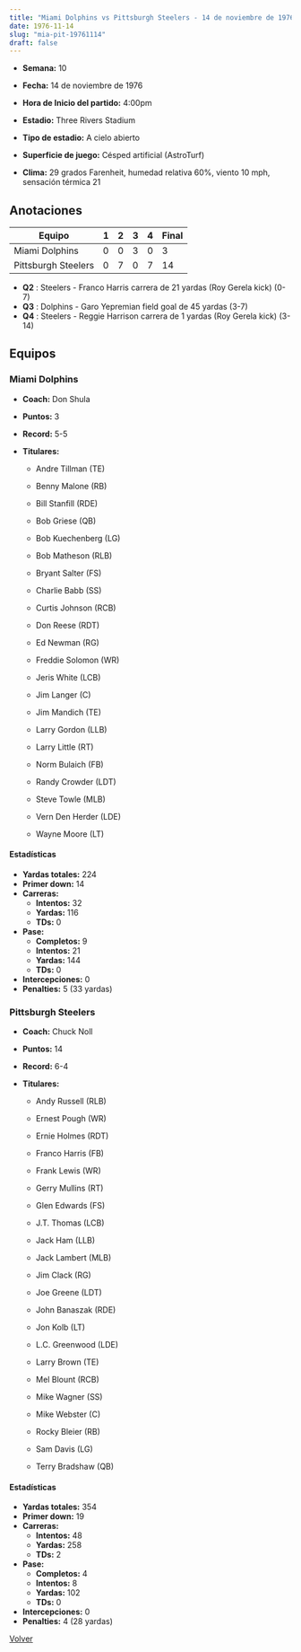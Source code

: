 ```yaml
---
title: "Miami Dolphins vs Pittsburgh Steelers - 14 de noviembre de 1976"
date: 1976-11-14
slug: "mia-pit-19761114"
draft: false
---
```


* **Semana:** 10
* **Fecha:** 14 de noviembre de 1976

* **Hora de Inicio del partido:** 4:00pm
* **Estadio:** Three Rivers Stadium
* **Tipo de estadio:** A cielo abierto
* **Superficie de juego:** Césped artificial (AstroTurf)
* **Clima:** 29 grados Farenheit, humedad relativa 60%, viento 10 mph, sensación térmica 21





## Anotaciones
| Equipo | 1 | 2 | 3 | 4 | Final |
|--------|---|---|---|---|-------|
| Miami Dolphins  | 0 | 0 | 3 | 0  | 3 |
| Pittsburgh Steelers  | 0 | 7 | 0 | 7  | 14 |
* **Q2** : Steelers - Franco Harris carrera de 21 yardas (Roy Gerela kick) (0-7)
* **Q3** : Dolphins - Garo Yepremian field goal de 45 yardas (3-7)
* **Q4** : Steelers - Reggie Harrison carrera de 1 yardas (Roy Gerela kick) (3-14)


## Equipos


### Miami Dolphins
* **Coach:** Don Shula
* **Puntos:** 3
* **Record:** 5-5
* **Titulares:** 

  * Andre Tillman (TE) 

  * Benny Malone (RB) 

  * Bill Stanfill (RDE) 

  * Bob Griese (QB) 

  * Bob Kuechenberg (LG) 

  * Bob Matheson (RLB) 

  * Bryant Salter (FS) 

  * Charlie Babb (SS) 

  * Curtis Johnson (RCB) 

  * Don Reese (RDT) 

  * Ed Newman (RG) 

  * Freddie Solomon (WR) 

  * Jeris White (LCB) 

  * Jim Langer (C) 

  * Jim Mandich (TE) 

  * Larry Gordon (LLB) 

  * Larry Little (RT) 

  * Norm Bulaich (FB) 

  * Randy Crowder (LDT) 

  * Steve Towle (MLB) 

  * Vern Den Herder (LDE) 

  * Wayne Moore (LT) 

#### Estadísticas
* **Yardas totales:** 224
* **Primer down:** 14
* **Carreras:**
  * **Intentos:** 32
  * **Yardas:** 116
  * **TDs:** 0
* **Pase:**
  * **Completos:** 9
  * **Intentos:** 21
  * **Yardas:** 144
  * **TDs:** 0
* **Intercepciones:** 0
* **Penalties:** 5 (33 yardas)

### Pittsburgh Steelers
* **Coach:** Chuck Noll
* **Puntos:** 14
* **Record:** 6-4
* **Titulares:** 

  * Andy Russell (RLB) 

  * Ernest Pough (WR) 

  * Ernie Holmes (RDT) 

  * Franco Harris (FB) 

  * Frank Lewis (WR) 

  * Gerry Mullins (RT) 

  * Glen Edwards (FS) 

  * J.T. Thomas (LCB) 

  * Jack Ham (LLB) 

  * Jack Lambert (MLB) 

  * Jim Clack (RG) 

  * Joe Greene (LDT) 

  * John Banaszak (RDE) 

  * Jon Kolb (LT) 

  * L.C. Greenwood (LDE) 

  * Larry Brown (TE) 

  * Mel Blount (RCB) 

  * Mike Wagner (SS) 

  * Mike Webster (C) 

  * Rocky Bleier (RB) 

  * Sam Davis (LG) 

  * Terry Bradshaw (QB) 

#### Estadísticas
* **Yardas totales:** 354
* **Primer down:** 19
* **Carreras:**
  * **Intentos:** 48
  * **Yardas:** 258
  * **TDs:** 2
* **Pase:**
  * **Completos:** 4
  * **Intentos:** 8
  * **Yardas:** 102
  * **TDs:** 0
* **Intercepciones:** 0
* **Penalties:** 4 (28 yardas)


[Volver](/historia/1976)
